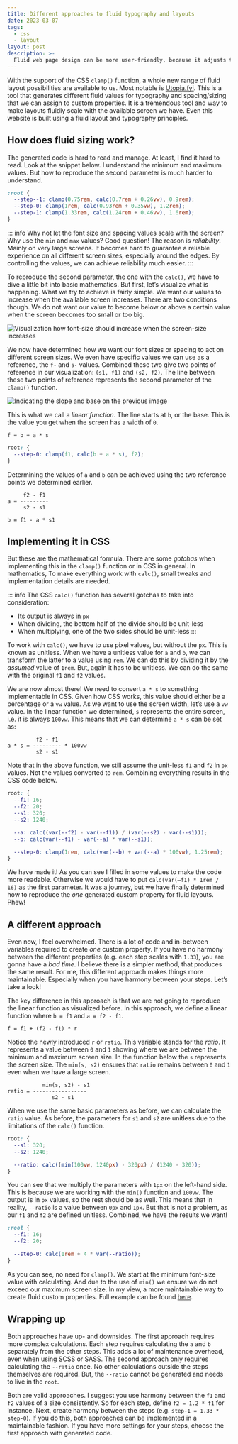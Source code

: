```yaml
---
title: Different approaches to fluid typography and layouts
date: 2023-03-07
tags:
  - css
  - layout
layout: post
description: >-
  Fluid web page design can be more user-friendly, because it adjusts to the user's set up. There are several approaches to achieving this.
---
```


With the support of the CSS `clamp()` function, a whole new range of fluid layout possibilities are available to us. Most notable is [Utopia.fyi](https://utopia.fyi). This is a tool that generates different fluid values for typography and spacing/sizing that we can assign to custom properties. It is a tremendous tool and way to make layouts fluidly scale with the available screen we have. Even this website is built using a fluid layout and typography principles.

## How does fluid sizing work?

The generated code is hard to read and manage. At least, I find it hard to read. Look at the snippet below. I understand the minimum and maximum values. But how to reproduce the second parameter is much harder to understand.

```css
:root {
  --step--1: clamp(0.75rem, calc(0.7rem + 0.26vw), 0.9rem);
  --step-0: clamp(1rem, calc(0.93rem + 0.35vw), 1.2rem);
  --step-1: clamp(1.33rem, calc(1.24rem + 0.46vw), 1.6rem);
}
```

::: info
Why not let the font size and spacing values scale with the screen? Why use the `min` and `max` values? Good question! The reason is _reliability_. Mainly on very large screens. It becomes hard to guarantee a reliable experience on all different screen sizes, especially around the edges. By controlling the values, we can achieve reliability much easier.
:::

To reproduce the second parameter, the one with the `calc()`, we have to dive a little bit into basic mathematics. But first, let’s visualize what is happening. What we try to achieve is fairly simple. We want our values to increase when the available screen increases. There are two conditions though. We do not want our value to become below or above a certain value when the screen becomes too small or too big.

![Visualization how font-size should increase when the screen-size increases](/img/fluid-1.png)

We now have determined how we want our font sizes or spacing to act on different screen sizes. We even have specific values we can use as a reference, the `f-` and `s-` values. Combined these two give two points of reference in our visualization: `(s1, f1)` and `(s2, f2)`. The line between these two points of reference represents the second parameter of the `clamp()` function.

![Indicating the slope and base on the previous image](/img/fluid-2.png)

This is what we call a _linear function_. The line starts at `b`, or the base. This is the value you get when the screen has a width of `0`.

```
f = b + a * s
```

```css
root: {
  --step-0: clamp(f1, calc(b + a * s), f2);
}
```

Determining the values of `a` and `b` can be achieved using the two reference points we determined earlier.

```
     f2 - f1
a = ---------
     s2 - s1

b = f1 - a * s1
```

## Implementing it in CSS

But these are the mathematical formula. There are some _gotchas_ when implementing this in the `clamp()` function or in CSS in general. In mathematics, To make everything work with `calc()`, small tweaks and implementation details are needed.

::: info
The CSS `calc()` function has several gotchas to take into consideration:

- Its output is always in `px`
- When dividing, the bottom half of the divide should be unit-less
- When multiplying, one of the two sides should be unit-less
  :::

To work with `calc()`, we have to use pixel values, but without the `px`. This is known as unitless. When we have a unitless value for `a` and `b`, we can transform the latter to a value using `rem`. We can do this by dividing it by the _assumed_ value of `1rem`. But, again it has to be unitless. We can do the same with the original `f1` and `f2` values.

We are now almost there! We need to convert `a * s` to something implementable in CSS. Given how CSS works, this value should either be a percentage or a `vw` value. As we want to use the screen width, let’s use a `vw` value. In the linear function we determined, `s` represents the entire screen, i.e. it is always `100vw`. This means that we can determine `a * s` can be set as:

```
         f2 - f1
a * s = --------- * 100vw
         s2 - s1
```

Note that in the above function, we still assume the unit-less `f1` and `f2` in `px` values. Not the values converted to `rem`. Combining everything results in the CSS code below.

```css
root: {
  --f1: 16;
  --f2: 20;
  --s1: 320;
  --s2: 1240;

  --a: calc((var(--f2) - var(--f1)) / (var(--s2) - var(--s1)));
  --b: calc(var(--f1) - var(--a) * var(--s1));

  --step-0: clamp(1rem, calc(var(--b) + var(--a) * 100vw), 1.25rem);
}
```

We have made it! As you can see I filled in some values to make the code more readable. Otherwise we would have to put `calc(var(—f1) * 1rem / 16)` as the first parameter. It was a journey, but we have finally determined how to reproduce the _one_ generated custom property for fluid layouts. Phew!

## A different approach

Even now, I feel overwhelmed. There is a lot of code and in-between variables required to create _one_ custom property. If you have no harmony between the different properties (e.g. each step scales with `1.33`), you are gonna have a _bad time_. I believe there is a simpler method, that produces the same result. For me, this different approach makes things more maintainable. Especially when you have harmony between your steps. Let’s take a look!

The key difference in this approach is that we are not going to reproduce the linear function as visualized before. In this approach, we define a linear function where `b = f1` and `a = f2 - f1`.

```
f = f1 + (f2 - f1) * r
```

Notice the newly introduced `r` or `ratio`. This variable stands for the _ratio_. It represents a value between `0` and `1` showing where we are between the minimum and maximum screen size. In the function below the `s` represents the screen size. The `min(s, s2)` ensures that `ratio` remains between `0` and `1` even when we have a large screen.

```
	       min(s, s2) - s1
ratio = -----------------
	          s2 - s1
```

When we use the same basic parameters as before, we can calculate the `ratio` value. As before, the parameters for `s1` and `s2` are unitless due to the limitations of the `calc()` function.

```css
root: {
  --s1: 320;
  --s2: 1240;

  --ratio: calc((min(100vw, 1240px) - 320px) / (1240 - 320));
}
```

You can see that we multiply the parameters with `1px` on the left-hand side. This is because we are working with the `min()` function and `100vw`. The output is in `px` values, so the rest should be as well. This means that in reality, `--ratio` is a value between `0px` and `1px`. But that is not a problem, as our `f1` and `f2` are defined unitless. Combined, we have the results we want!

```css
:root {
  --f1: 16;
  --f2: 20;

  --step-0: calc(1rem + 4 * var(--ratio));
}
```

As you can see, no need for `clamp()`. We start at the minimum font-size value with calculating. And due to the use of `min()` we ensure we do not exceed our maximum screen size. In my view, a more maintainable way to create fluid custom properties. Full example can be found [here](https://github.com/crinklesdev/crinkles.dev/blob/dbd3ec87496d7f313d3f5e8337fd8606c33597f6/src/styles/_base/tokens.css#L29).

## Wrapping up

Both approaches have up- and downsides. The first approach requires more complex calculations. Each step requires calculating the `a` and `b` separately from the other steps. This adds a lot of maintenance overhead, even when using SCSS or SASS. The second approach only requires calculating the `--ratio` once. No other calculations outside the steps themselves are required. But, the `--ratio` cannot be generated and needs to live in the `root`.

Both are valid approaches. I suggest you use harmony between the `f1` and `f2` values of a size consistently. So for each step, define `f2 = 1.2 * f1` for instance. Next, create harmony between the steps (e.g. `step-1 = 1.33 * step-0`). If you do this, both approaches can be implemented in a maintainable fashion. If you have more settings for your steps, choose the first approach with generated code.
